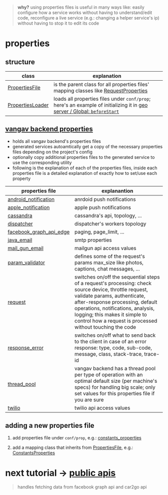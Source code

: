 
> **why?** using properties files is useful in many ways like: easily configure how a service works without having to understand/edit code, reconfigure a live service (e.g.: changing a helper service's ip) without having to stop it to edit its code

# properties

## structure

| class | explanation |
| ----- | ----------- |
| [PropertiesFile](https://github.com/vangav/vos_backend/blob/master/src/com/vangav/backend/properties/PropertiesFile.java) | is the parent class for all properties files' mapping classes like [RequestProperties](https://github.com/vangav/vos_backend/blob/master/src/com/vangav/backend/play_framework/request/RequestProperties.java) |
| [PropertiesLoader](https://github.com/vangav/vos_backend/blob/master/src/com/vangav/backend/properties/PropertiesLoader.java) | loads all properties files under `conf/prop`; here's an example of initializing it in [geo server / Global: `beforeStart`](https://github.com/vangav/vos_geo_server/blob/master/app/Global.java#L84) |

## [vangav backend properties](https://github.com/vangav/vos_backend/tree/master/prop)

+ holds all vangav backend's properties files
+ generated services autoamtically get a copy of the necessary properties files depending on the project's config
+ optionally copy additional properties files to the generated service to use the corresponding utility
+ following is the explanation of each of the properties files, inside each properties file is a detailed explanation of exactly how to set/use each property

| properties file | explanantion |
| --------------- | ------------ |
| [android_notification](https://github.com/vangav/vos_backend/blob/master/prop/android_notification_properties.prop) | anrdoid push notifications |
| [apple_notification](https://github.com/vangav/vos_backend/blob/master/prop/apple_notification_properties.prop) | apple push notifications |
| [cassandra](https://github.com/vangav/vos_backend/blob/master/prop/cassandra_properties.prop) | cassandra's api, topology, ... |
| [dispatcher](https://github.com/vangav/vos_backend/blob/master/prop/dispatcher_properties.prop) | dispatcher's workers topology |
| [facebook_graph_api_edge](https://github.com/vangav/vos_backend/blob/master/prop/facebook_graph_api_edge_properties.prop) | paging, page_limit, ... |
| [java_email](https://github.com/vangav/vos_backend/blob/master/prop/java_email_properties.prop) | smtp properties |
| [mail_gun_email](https://github.com/vangav/vos_backend/blob/master/prop/mail_gun_email_properties.prop) | mailgun api access values |
| [param_validator](https://github.com/vangav/vos_backend/blob/master/prop/param_validator_properties.prop) | defines some of the request's params max_size like photos, captions, chat messages, ... |
| [request](https://github.com/vangav/vos_backend/blob/master/prop/request_properties.prop) | switches on/off the sequential steps of a request's processing: check source device, throttle request, validate params, authenticate, after-response processing, default operations, notifications, analysis, logging; this makes it simple to control how a request is processed without touching the code |
| [response_error](https://github.com/vangav/vos_backend/blob/master/prop/response_error_properties.prop) | switches on/off what to send back to the client in case of an error response: type, code, sub-code, message, class, stack-trace, trace-id |
| [thread_pool](https://github.com/vangav/vos_backend/blob/master/prop/thread_pool_properties.prop) | vangav backend has a thread pool per type of operation with an optimal default size (per machine's specs) for handling big scale; only set values for this properties file if you are sure |
| [twilio](https://github.com/vangav/vos_backend/blob/master/prop/twilio_properties.prop) | twilio api access values |

## adding a new properties file

1. add properties file under `conf/prop`, e.g.: [constants_properties](https://github.com/vangav/vos_instagram/blob/master/conf/prop/constants_properties.prop)

2. add a mapping class that inherits from [PropertiesFile](https://github.com/vangav/vos_backend/blob/master/src/com/vangav/backend/properties/PropertiesFile.java), e.g.: [ConstantsProperties](https://github.com/vangav/vos_instagram/blob/master/app/com/vangav/vos_instagram/common/properties/ConstantsProperties.java)

# next tutorial -> [public apis](https://github.com/vangav/vos_backend/tree/master/src/com/vangav/backend/public_apis)
> handles fetching data from facebook graph api and car2go api

